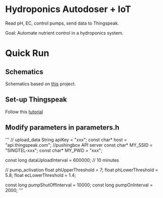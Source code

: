 # Hydroponics Autodoser + IoT 
Read pH, EC, control pumps, send data to Thingspeak.

Goal: Automate nutrient control in a hydroponics system.

# Quick Run

## Schematics
Schematics based on [this](https://www.youtube.com/watch?v=QW0YcxN3pao) project.

## Set-up Thingspeak
Follow this [tutorial](https://community.thingspeak.com/tutorials/arduino/send-data-to-thingspeak-with-arduino/#:~:text=Install%20ThingSpeak%20Communication%20Library%20for,and%20click%20the%20Install%20button.)

## Modify parameters in parameters.h
'''
// upload_data
String apiKey = "xxx";
const char* host = "api.thingspeak.com"; //pushingbox API server
const char* MY_SSID = "SINGTEL-xxx";
const char* MY_PWD =  "xxx";

const long dataUploadInterval = 600000; // 10 minutes

// pump_activation
float phUpperThreshold = 7;
float phLowerThreshold = 5.8;
float ecLowerThreshold = 1.4;

const long pumpShutOffInterval = 10000;
const long pumpOnInterval = 2000;
'''